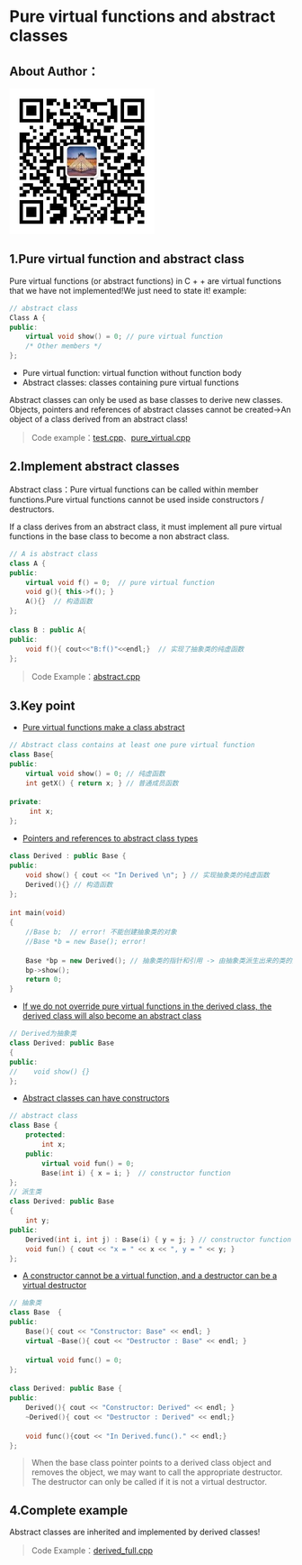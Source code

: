 # Pure virtual functions and abstract classes

## About Author：



![](../img/wechat.jpg)

## 1.Pure virtual function and abstract class


Pure virtual functions (or abstract functions) in C + + are virtual functions that we have not implemented!We just need to state it! 
example:
```cpp
// abstract class
Class A {
public: 
    virtual void show() = 0; // pure virtual function
    /* Other members */
}; 
```

 * Pure virtual function: virtual function without function body
 * Abstract classes: classes containing pure virtual functions

Abstract classes can only be used as base classes to derive new classes. Objects, pointers and references of abstract classes cannot be created->An object of a class derived from an abstract class!

> Code example：[test.cpp](./test.cpp)、[pure_virtual.cpp](./pure_virtual.cpp)

## 2.Implement abstract classes

Abstract class：Pure virtual functions can be called within member functions.Pure virtual functions cannot be used inside constructors / destructors.

If a class derives from an abstract class, it must implement all pure virtual functions in the base class to become a non abstract class.
```cpp
// A is abstract class
class A {
public:
    virtual void f() = 0;  // pure virtual function
    void g(){ this->f(); }
    A(){}  // 构造函数
};

class B : public A{
public:
    void f(){ cout<<"B:f()"<<endl;}  // 实现了抽象类的纯虚函数
};
```

> Code Example：[abstract.cpp](./abstract.cpp)

## 3.Key point

- [Pure virtual functions make a class abstract](./interesting_facts1.cpp)
```cpp
// Abstract class contains at least one pure virtual function
class Base{
public: 
    virtual void show() = 0; // 纯虚函数
    int getX() { return x; } // 普通成员函数

private:
     int x; 
}; 
```

- [Pointers and references to abstract class types](./interesting_facts2.cpp)
```cpp
class Derived : public Base { 
public: 
    void show() { cout << "In Derived \n"; } // 实现抽象类的纯虚函数
    Derived(){} // 构造函数
}; 

int main(void) 
{ 
    //Base b;  // error! 不能创建抽象类的对象
    //Base *b = new Base(); error!
    
    Base *bp = new Derived(); // 抽象类的指针和引用 -> 由抽象类派生出来的类的对象
    bp->show();
    return 0; 
}
```

- [If we do not override pure virtual functions in the derived class, the derived class will also become an abstract class](./interesting_facts3.cpp)
```cpp
// Derived为抽象类
class Derived: public Base 
{ 
public: 
//    void show() {}
}; 
```

- [Abstract classes can have constructors](./interesting_facts4.cpp)
```cpp
// abstract class
class Base { 
    protected: 
        int x; 
    public: 
        virtual void fun() = 0; 
        Base(int i) { x = i; }  // constructor function
}; 
// 派生类
class Derived: public Base 
{ 
    int y; 
public: 
    Derived(int i, int j) : Base(i) { y = j; } // constructor function
    void fun() { cout << "x = " << x << ", y = " << y; }
}; 
```

- [A constructor cannot be a virtual function, and a destructor can be a virtual destructor](./interesting_facts5.cpp)
```cpp
// 抽象类
class Base  {
public:
    Base(){ cout << "Constructor: Base" << endl; }
    virtual ~Base(){ cout << "Destructor : Base" << endl; }
    
    virtual void func() = 0;
};

class Derived: public Base {
public:
    Derived(){ cout << "Constructor: Derived" << endl; }
    ~Derived(){ cout << "Destructor : Derived" << endl;}
    
    void func(){cout << "In Derived.func()." << endl;}
};
```
>When the base class pointer points to a derived class object and removes the object, we may want to call the appropriate destructor.
>The destructor can only be called if it is not a virtual destructor.

## 4.Complete example

Abstract classes are inherited and implemented by derived classes!

> Code Example：[derived_full.cpp](./derived_full.cpp)
